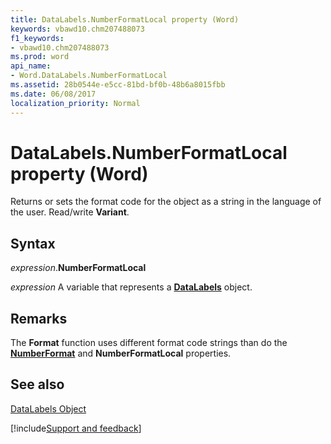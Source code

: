 ```yaml
---
title: DataLabels.NumberFormatLocal property (Word)
keywords: vbawd10.chm207488073
f1_keywords:
- vbawd10.chm207488073
ms.prod: word
api_name:
- Word.DataLabels.NumberFormatLocal
ms.assetid: 28b0544e-e5cc-81bd-bf0b-48b6a8015fbb
ms.date: 06/08/2017
localization_priority: Normal
---
```



# DataLabels.NumberFormatLocal property (Word)

Returns or sets the format code for the object as a string in the language of the user. Read/write  **Variant**.


## Syntax

_expression_.**NumberFormatLocal**

 _expression_ A variable that represents a **[DataLabels](Word.DataLabels.md)** object.


## Remarks

The  **Format** function uses different format code strings than do the **[NumberFormat](Word.DataLabels.NumberFormat.md)** and **NumberFormatLocal** properties.


## See also


[DataLabels Object](Word.DataLabels.md)

[!include[Support and feedback](~/includes/feedback-boilerplate.md)]